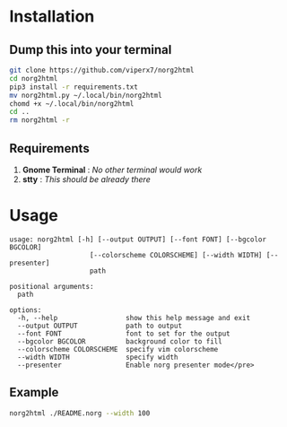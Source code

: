 # Installation

## Dump this into your terminal

```sh
git clone https://github.com/viperx7/norg2html
cd norg2html
pip3 install -r requirements.txt
mv norg2html.py ~/.local/bin/norg2html
chomd +x ~/.local/bin/norg2html
cd ..
rm norg2html -r
```



## Requirements

1. **Gnome Terminal**  : _No other terminal would work_
2. **stty**            : _This should be already there_



# Usage

```term
usage: norg2html [-h] [--output OUTPUT] [--font FONT] [--bgcolor BGCOLOR]
                    [--colorscheme COLORSCHEME] [--width WIDTH] [--presenter]
                    path

positional arguments:
  path

options:
  -h, --help                 show this help message and exit
  --output OUTPUT            path to output
  --font FONT                font to set for the output
  --bgcolor BGCOLOR          background color to fill
  --colorscheme COLORSCHEME  specify vim colorscheme
  --width WIDTH              specify width
  --presenter                Enable norg presenter mode</pre>
```



## Example


```sh
norg2html ./README.norg --width 100
```
